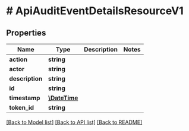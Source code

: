# # ApiAuditEventDetailsResourceV1

## Properties

Name | Type | Description | Notes
------------ | ------------- | ------------- | -------------
**action** | **string** |  |
**actor** | **string** |  |
**description** | **string** |  |
**id** | **string** |  |
**timestamp** | [**\DateTime**](\DateTime.md) |  |
**token_id** | **string** |  |

[[Back to Model list]](../../README.md#models) [[Back to API list]](../../README.md#endpoints) [[Back to README]](../../README.md)

